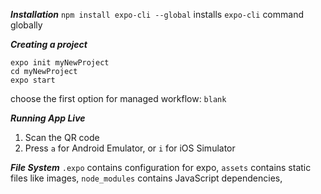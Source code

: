 ***Installation***
`npm install expo-cli --global` installs `expo-cli` command globally

***Creating a project***

```
expo init myNewProject
cd myNewProject
expo start
```

choose the first option for managed workflow: `blank`



***Running App Live***
1. Scan the QR code
2. Press `a` for Android Emulator, or `i` for iOS Simulator

***File System***
`.expo` contains configuration for expo,
`assets` contains static files like images,
`node_modules` contains JavaScript dependencies,
